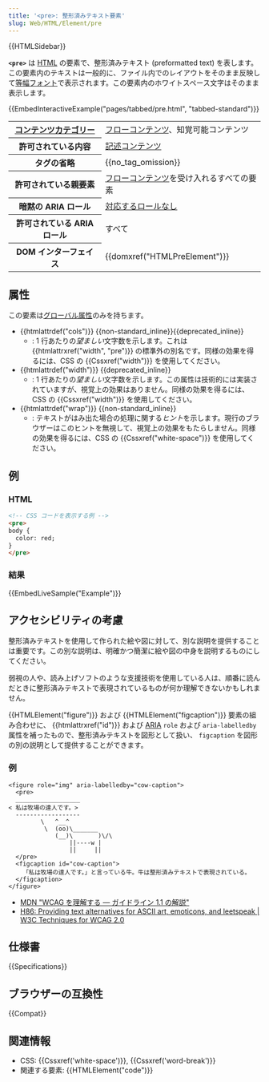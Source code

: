 ```yaml
---
title: '<pre>: 整形済みテキスト要素'
slug: Web/HTML/Element/pre
---
```


{{HTMLSidebar}}

**`<pre>`** は [HTML](/ja/docs/Web/HTML) の要素で、整形済みテキスト (preformatted text) を表します。この要素内のテキストは一般的に、ファイル内でのレイアウトをそのまま反映して[等幅フォント](https://ja.wikipedia.org/wiki/等幅フォント)で表示されます。この要素内のホワイトスペース文字はそのまま表示します。

{{EmbedInteractiveExample("pages/tabbed/pre.html", "tabbed-standard")}}

<table class="properties">
  <tbody>
    <tr>
      <th scope="row">
        <a href="/ja/docs/Web/Guide/HTML/Content_categories"
          >コンテンツカテゴリー</a
        >
      </th>
      <td>
        <a href="/ja/docs/Web/Guide/HTML/Content_categories#フローコンテンツ"
          >フローコンテンツ</a
        >、知覚可能コンテンツ
      </td>
    </tr>
    <tr>
      <th scope="row">許可されている内容</th>
      <td>
        <a href="/ja/docs/Web/Guide/HTML/Content_categories#記述コンテンツ"
          >記述コンテンツ</a
        >
      </td>
    </tr>
    <tr>
      <th scope="row">タグの省略</th>
      <td>{{no_tag_omission}}</td>
    </tr>
    <tr>
      <th scope="row">許可されている親要素</th>
      <td>
        <a href="/ja/docs/Web/Guide/HTML/Content_categories#フローコンテンツ"
          >フローコンテンツ</a
        >を受け入れるすべての要素
      </td>
    </tr>
    <tr>
      <th scope="row">暗黙の ARIA ロール</th>
      <td>
        <a href="https://www.w3.org/TR/html-aria/#dfn-no-corresponding-role"
          >対応するロールなし</a
        >
      </td>
    </tr>
    <tr>
      <th scope="row">許可されている ARIA ロール</th>
      <td>すべて</td>
    </tr>
    <tr>
      <th scope="row">DOM インターフェイス</th>
      <td>{{domxref("HTMLPreElement")}}</td>
    </tr>
  </tbody>
</table>

## 属性

この要素は[グローバル属性](/ja/docs/Web/HTML/Global_attributes)のみを持ちます。

- {{htmlattrdef("cols")}} {{non-standard_inline}}{{deprecated_inline}}
  - : 1 行あたりの*望ましい*文字数を示します。これは {{htmlattrxref("width", "pre")}} の標準外の別名です。同様の効果を得るには、CSS の {{Cssxref("width")}} を使用してください。
- {{htmlattrdef("width")}} {{deprecated_inline}}
  - : 1 行あたりの*望ましい*文字数を示します。この属性は技術的には実装されていますが、視覚上の効果はありません。同様の効果を得るには、CSS の {{Cssxref("width")}} を使用してください。
- {{htmlattrdef("wrap")}} {{non-standard_inline}}
  - : テキストがはみ出た場合の処理に関する*ヒント*を示します。現行のブラウザーはこのヒントを無視して、視覚上の効果をもたらしません。同様の効果を得るには、CSS の {{Cssxref("white-space")}} を使用してください。

## 例

### HTML

```html
<!-- CSS コードを表示する例 -->
<pre>
body {
  color: red;
}
</pre>
```

### 結果

{{EmbedLiveSample("Example")}}

## アクセシビリティの考慮

整形済みテキストを使用して作られた絵や図に対して、別な説明を提供することは重要です。この別な説明は、明確かつ簡潔に絵や図の中身を説明するものにしてください。

弱視の人や、読み上げソフトのような支援技術を使用している人は、順番に読んだときに整形済みテキストで表現されているものが何か理解できないかもしれません。

{{HTMLElement("figure")}} および {{HTMLElement("figcaption")}} 要素の組み合わせに、 {{htmlattrxref("id")}} および [ARIA](/ja/docs/Web/Accessibility/ARIA) `role` および `aria-labelledby` 属性を補ったもので、整形済みテキストを図形として扱い、 `figcaption` を図形の別の説明として提供することができます。

### 例

```
<figure role="img" aria-labelledby="cow-caption">
  <pre>
  __________________
< 私は牧場の達人です。>
  ------------------
         \   ^__^
          \  (oo)\_______
             (__)\       )\/\
                 ||----w |
                 ||     ||
  </pre>
  <figcaption id="cow-caption">
    「私は牧場の達人です。」と言っている牛。牛は整形済みテキストで表現されている。
  </figcaption>
</figure>
```

- [MDN "WCAG を理解する ― ガイドライン 1.1 の解説"](/ja/docs/Web/Accessibility/Understanding_WCAG/Perceivable#guideline_1.1_—_providing_text_alternatives_for_non-text_content)
- [H86: Providing text alternatives for ASCII art, emoticons, and leetspeak | W3C Techniques for WCAG 2.0](https://www.w3.org/TR/WCAG20-TECHS/H86.html)

## 仕様書

{{Specifications}}

## ブラウザーの互換性

{{Compat}}

## 関連情報

- CSS: {{Cssxref('white-space')}}, {{Cssxref('word-break')}}
- 関連する要素: {{HTMLElement("code")}}
